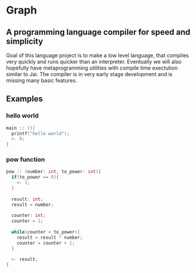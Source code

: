 # Graph

## A programming language compiler for speed and simplicity
Goal of this language project is to make a low level language, that compiles very quickly and runs quicker than an interpreter.
Eventually we will also hopefully have metaprogramming utilities with compile time exectution similar to Jai.
The compiler is in very early stage development and is missing many basic features.


## Examples
### hello world
```c++
main :: (){
  printf("hello world");
  <- 0;
}
```

### pow function
```c++
pow :: (number: int, to_power: int){
  if(to_power == 0){
    <- 1;
  }
  
  result: int;
  result = number;
  
  counter: int;
  counter = 1;
  
  while(counter < to_power){
    result = result * number;
    counter = counter + 1;
  }
  
  <- result;
}
```
